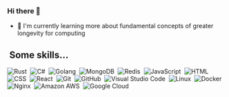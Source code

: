 ### Hi there 👋

<!--
**ragoso/ragoso** is a ✨ _special_ ✨ repository because its `README.md` (this file) appears on your GitHub profile.

Here are some ideas to get you started:

- 🔭 I’m currently working on ...
- 🌱 I’m currently learning ...
- 👯 I’m looking to collaborate on ...
- 🤔 I’m looking for help with ...
- 💬 Ask me about ...
- 📫 How to reach me: ...
- 😄 Pronouns: ...
- ⚡ Fun fact: ...
-->

- 🌱 I'm currently learning more about fundamental concepts of greater longevity for computing

## &nbsp;Some skills...
![Rust](https://img.shields.io/badge/-Rust-05122A?style=flat&logo=rust)&nbsp;
![C#](https://img.shields.io/badge/-C%23-05122A?style=flat&logo=c-sharp)&nbsp;
![Golang](https://img.shields.io/badge/Go-05122A?style=flat&logo=go)&nbsp;
![MongoDB](https://img.shields.io/badge/MongoDB-05122A?style=flat&logo=mongodb)&nbsp;
![Redis](https://img.shields.io/badge/Redis-05122A?style=flat&logo=redis)&nbsp;
![JavaScript](https://img.shields.io/badge/-JavaScript-05122A?style=flat&logo=javascript)&nbsp;
![HTML](https://img.shields.io/badge/-HTML-05122A?style=flat&logo=HTML5)&nbsp;
![CSS](https://img.shields.io/badge/-CSS-05122A?style=flat&logo=CSS3&logoColor=1572B6)&nbsp;
![React](https://img.shields.io/badge/-React-05122A?style=flat&logo=react)&nbsp;
![Git](https://img.shields.io/badge/-Git-05122A?style=flat&logo=git)&nbsp;
![GitHub](https://img.shields.io/badge/-GitHub-05122A?style=flat&logo=github)&nbsp;
![Visual Studio Code](https://img.shields.io/badge/-Visual%20Studio%20Code-05122A?style=flat&logo=visual-studio-code&logoColor=007ACC)&nbsp;
![Linux](https://img.shields.io/badge/Linux-05122A?style=flat&logo=linux)&nbsp;
![Docker](https://img.shields.io/badge/Docker-05122A?style=flat&logo=docker)&nbsp;
![Nginx](https://img.shields.io/badge/Nginx-05122A?style=flat&logo=nginx)&nbsp;
![Amazon AWS](https://img.shields.io/badge/Amazon_AWS-05122A?style=flat&logo=amazon-aws)&nbsp;
![Google Cloud](https://img.shields.io/badge/Google_Cloud-05122A?style=flat&logo=google-cloud)&nbsp;
